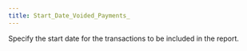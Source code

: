 ```yaml
---
title: Start_Date_Voided_Payments_
---
```



Specify the start date for the transactions to be included in the report.
